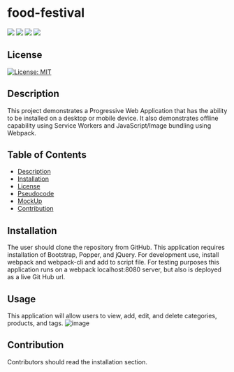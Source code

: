 # food-festival

<p align="left">
    <img src="https://img.shields.io/github/repo-size/deeparkrish/food-festival" />
    <img src="https://img.shields.io/github/languages/top/deeparkrish/food-festival"  />
    <img src="https://img.shields.io/github/issues/deeparkrish/food-festival" />
    <img src="https://img.shields.io/github/last-commit/deeparkrish/food-festival" />   
 </p>

## License
 [![License: MIT](https://img.shields.io/badge/License-MIT-yellow.svg)](https://opensource.org/licenses/MIT)<br />
                                                                                  
## Description
This project demonstrates a Progressive Web Application that has the ability to be installed on a desktop or mobile device. It also demonstrates offline capability using Service Workers and JavaScript/Image bundling using Webpack.

## Table of Contents 
  * [Description](#description)
  * [Installation](#installation)
  * [License](#license)
  * [Pseudocode](#pseudocode)
  * [MockUp](#mockup)
  * [Contribution](#contribution)
  

## Installation
The user should clone the repository from GitHub. This application requires installation of Bootstrap, Popper, and jQuery. For development use, install webpack and webpack-cli and add to script file. For testing purposes this application runs on a webpack localhost:8080 server, but also is deployed as a live Git Hub url.

## Usage
This application will allow users to view, add, edit, and delete categories, products, and tags.
![image](https://user-images.githubusercontent.com/82689013/151010495-261879b2-59e0-4991-921f-1e9077ab2b0c.png)


## Contribution
Contributors should read the installation section.
